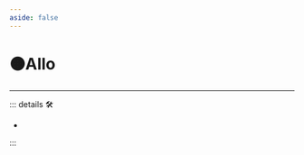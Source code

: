 ```yaml
---
aside: false
---
```

# 🟠<motor>Allo</motor>

---

<!-- =================================================== -->
<!-- =================================================== -->
<!-- =================================================== -->
<!-- =================================================== -->
<!-- =================================================== -->
::: details 🛠

-

:::
